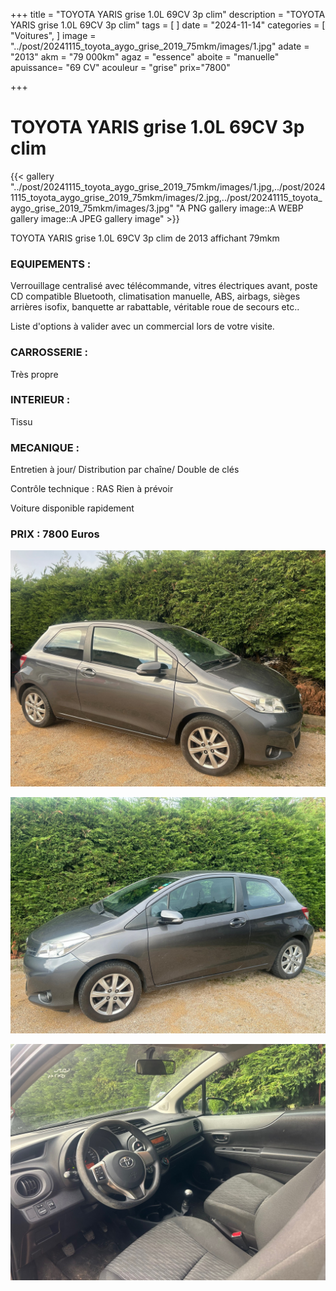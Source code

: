 +++
title = "TOYOTA YARIS grise 1.0L 69CV 3p clim"
description = "TOYOTA YARIS grise 1.0L 69CV 3p clim"
tags = [
]
date = "2024-11-14"
categories = [
    "Voitures",
]
image = "../post/20241115_toyota_aygo_grise_2019_75mkm/images/1.jpg"
adate = "2013"
akm = "79 000km"
agaz = "essence"
aboite = "manuelle"
apuissance= "69 CV"
acouleur = "grise"
prix="7800"

+++

# TOYOTA YARIS grise 1.0L 69CV 3p clim

{{< gallery "../post/20241115_toyota_aygo_grise_2019_75mkm/images/1.jpg,../post/20241115_toyota_aygo_grise_2019_75mkm/images/2.jpg,../post/20241115_toyota_aygo_grise_2019_75mkm/images/3.jpg" "A PNG gallery image::A WEBP gallery image::A JPEG gallery image" >}}


TOYOTA YARIS grise 1.0L 69CV 3p clim de 2013 affichant 79mkm


### EQUIPEMENTS :
Verrouillage centralisé avec télécommande, vitres électriques avant, poste CD compatible Bluetooth, climatisation manuelle, ABS, airbags, sièges arrières isofix, banquette ar rabattable, véritable roue de secours etc..


Liste d'options à valider avec un commercial lors de votre visite.


### CARROSSERIE :
Très propre


### INTERIEUR :
Tissu

### MECANIQUE :
Entretien à jour/
Distribution par chaîne/
Double de clés


Contrôle technique : RAS
Rien à prévoir


Voiture disponible rapidement


### PRIX : 7800 Euros


<!-- more -->


![](images/1.jpg)

![](images/2.jpg)

![](images/3.jpg)

